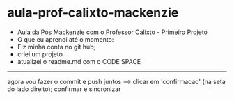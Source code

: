 # aula-prof-calixto-mackenzie
- Aula da Pós Mackenzie com o Professor Calixto - Primeiro Projeto
- O que eu aprendi até o momento:
- Fiz minha conta no git hub;
- criei um projeto 
- atualizei o readme.md com o CODE SPACE
*****************
agora vou fazer o commit e push juntos
--> clicar em 'confirmacao' (na seta do lado direito); confirmar e sincronizar